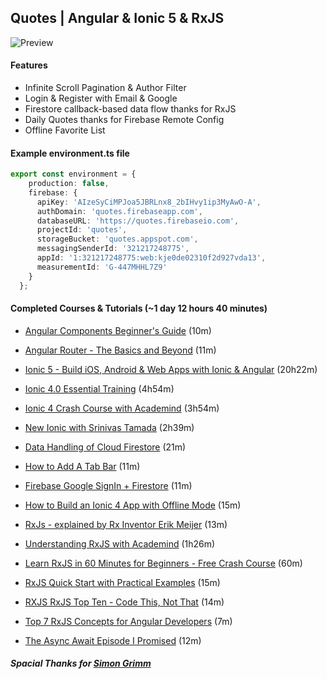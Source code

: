 ## Quotes | Angular & Ionic 5 & RxJS

![Preview](https://raw.githubusercontent.com/emircanerkul/quotes/master/preview.gif)

#### Features

- Infinite Scroll Pagination & Author Filter
- Login & Register with Email & Google
- Firestore callback-based data flow thanks for RxJS
- Daily Quotes thanks for Firebase Remote Config
- Offline Favorite List

#### Example environment.ts file
```ts
export const environment = {
    production: false,
    firebase: {
      apiKey: 'AIzeSyCiMPJoa5JBRLnx8_2bIHvy1ip3MyAwO-A',
      authDomain: 'quotes.firebaseapp.com',
      databaseURL: 'https://quotes.firebaseio.com',
      projectId: 'quotes',
      storageBucket: 'quotes.appspot.com',
      messagingSenderId: '321217248775',
      appId: '1:321217248775:web:kje0de02310f2d927vda13',
      measurementId: 'G-447MHHL7Z9'
    }
  };
```

#### Completed Courses & Tutorials (~1 day 12 hours 40 minutes)

- [Angular Components Beginner's Guide](https://www.youtube.com/watch?v=IZEolKjcjks) (10m)
- [Angular Router - The Basics and Beyond](https://www.youtube.com/watch?v=Np3ULAMqwNo) (11m)

- [Ionic 5 - Build iOS, Android & Web Apps with Ionic & Angular](https://www.udemy.com/course/ionic-2-the-practical-guide-to-building-ios-android-apps/) (20h22m)
- [Ionic 4.0 Essential Training](https://www.linkedin.com/learning/ionic-4-0-essential-training) (4h54m)
- [Ionic 4 Crash Course with Academind](https://www.youtube.com/watch?v=r2ga-iXS5i4) (3h54m)
- [New Ionic with Srinivas Tamada](https://www.youtube.com/playlist?list=PLFhf0VXftAyCri0qqXQFsdr2yHn4Dz7GM) (2h39m)
- [Data Handling of Cloud Firestore](https://www.youtube.com/watch?v=W5GD6gwYC18) (21m)
- [How to Add A Tab Bar](https://www.youtube.com/watch?v=_BnCRIZ1nDk) (11m)
- [Firebase Google SignIn + Firestore](https://www.youtube.com/watch?v=qP5zw7fjQgo) (11m)
- [How to Build an Ionic 4 App with Offline Mode](https://www.youtube.com/watch?v=CFoG0xkgVlE) (15m)

- [RxJs - explained by Rx Inventor Erik Meijer](https://www.youtube.com/watch?v=FWNTgBpltWA) (13m)
- [Understanding RxJS with Academind](https://www.youtube.com/playlist?list=PL55RiY5tL51pHpagYcrN9ubNLVXF8rGVi) (1h26m)
- [Learn RxJS in 60 Minutes for Beginners - Free Crash Course](https://www.youtube.com/watch?v=PhggNGsSQyg) (60m)
- [RxJS Quick Start with Practical Examples](https://www.youtube.com/watch?v=2LCo926NFLI) (15m)
- [RXJS RxJS Top Ten - Code This, Not That](https://www.youtube.com/watch?v=ewcoEYS85Co) (14m)
- [Top 7 RxJS Concepts for Angular Developers](https://www.youtube.com/watch?v=65Us8NwmYf4) (7m)
- [The Async Await Episode I Promised](https://www.youtube.com/watch?v=vn3tm0quoqE) (12m)

##### Spacial Thanks for [Simon Grimm](https://www.youtube.com/channel/UCZZPgUIorPao48a1tBYSDgg)
